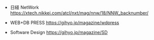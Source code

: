 - 日経 NetWork<br>
https://xtech.nikkei.com/atcl/nxt/mag/nnw/18/NNW_backnumber/

- WEB+DB PRESS
https://gihyo.jp/magazine/wdpress

- Software Design
https://gihyo.jp/magazine/SD
